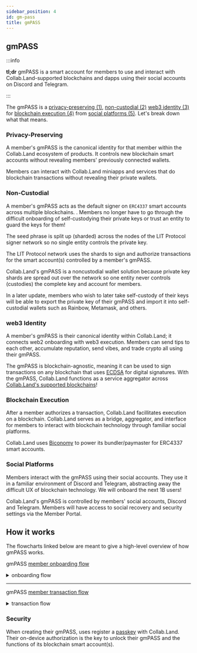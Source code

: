 ```yaml
---
sidebar_position: 4
id: gm-pass
title: gmPASS
---
```


## gmPASS

:::info

**tl;dr** gmPASS is a smart account for members to use and interact with Collab.Land-supported blockchains and dapps using their social accounts on Discord and Telegram.

:::

The gmPASS is a [privacy-preserving (1)](#privacy-preserving), [non-custodial (2)](#non-custodial) [web3 identity (3)](#web3-identity) for [blockchain execution (4)](#blockchain-execution) from [social platforms (5)](#social-platforms). Let's break down what that means.

### Privacy-Preserving

A member's gmPASS is the canonical identity for that member within the Collab.Land ecosystem of products. It controls new blockchain smart accounts without revealing members' previously connected wallets.

Members can interact with Collab.Land miniapps and services that do blockchain transactions without revealing their private wallets.

### Non-Custodial

A member's gmPASS acts as the default signer on `ERC4337` smart accounts across multiple blockchains. <!--gmPASS leverages Programmable Key Pairs, `PKP`s, [from LIT Protocol](https://developer.litprotocol.com/v2/concepts/pkpsAsWallet)-->. Members no longer have to go through the difficult onboarding of self-custodying their private keys or trust an entity to guard the keys for them!

The seed phrase is split up (sharded) across the nodes of the LIT Protocol signer network so no single entity controls the private key.

The LIT Protocol network uses the shards to sign and authorize transactions for the smart account(s) controlled by a member's gmPASS.

<!--:::note

The sharding of the private keys to sign transactions is called [Multi-Party Computation](https://developer.litprotocol.com/v2/resources/howItWorks#mpc-wallets) `MPC`.

:::-->

Collab.Land's gmPASS is a noncustodial wallet solution because private key shards are spread out over the network so one entity never controls (custodies) the complete key and account for members.

In a later update, members who wish to later take self-custody of their keys will be able to export the private key of their gmPASS and import it into self-custodial wallets such as Rainbow, Metamask, and others.

### web3 Identity

A member's gmPASS is their canonical identity within Collab.Land; it connects web2 onboarding with web3 execution. Members can send tips to each other, accumulate reputation, send vibes, and trade crypto all using their gmPASS.

The gmPASS is blockchain-agnostic, meaning it can be used to sign transactions on any blockchain that uses [ECDSA](https://ethereum.org/en/glossary/#ecdsa) for digital signatures. With the gmPASS, Collab.Land functions as a service aggregator across [Collab.Land's supported blockchains](/help-docs/key-features/token-gate-communities#supported-blockchains--tokens)!

### Blockchain Execution

After a member authorizes a transaction, Collab.Land facillitates execution on a blockchain. Collab.Land serves as a bridge, aggregator, and interface for members to interact with blockchain technology through familiar social platforms.

Collab.Land uses [Biconomy](https://www.biconomy.io/) to power its bundler/paymaster for ERC4337 smart accounts.

### Social Platforms

Members interact with the gmPASS using their social accounts. They use it in a familiar environment of Discord and Telegram, abstracting away the difficult UX of blockchain technology. We will onboard the next 1B users!

Collab.Land's gmPASS is controlled by members' social accounts, Discord and Telegram. Members will have access to social recovery and security settings via the Member Portal.

## How it works

<!--Developers can view in depth details on gmPASS and how to leverage it on the developer documentation.-->

The flowcharts linked below are meant to give a high-level overview of how gmPASS works.

gmPASS [member onboarding flow](https://whimsical.com/gmpass-onboarding-8knTfdF4FVCxBegUtpSJWn@2Ux7TurymN5ii8TLLKwC)

<details> <summary> onboarding flow </summary>
password `gmgmgm`
</details>

---

gmPASS [member transaction flow](https://whimsical.com/gmpass-txn-flow-TSuDgQTboPMq3SKVnJWpQy@2Ux7TurymMn4SpzrssMS)

<details> <summary> transaction flow </summary>
password `gmgmgm`
</details>

### Security

When creating their gmPASS, uses register a [passkey](https://blog.1password.com/what-are-passkeys/) with Collab.Land. Their on-device authorization is the key to unlock their gmPASS and the functions of its blockchain smart account(s).

<!-- Collab.Land uses [passkeys](https://blog.1password.com/what-are-passkeys/) to safely pass authorization between the Member and various services. 

:::note

Developers can read technical details about passkeys from [Google's documentation](https://developers.google.com/identity/passkeys).

:::
-->

<!-- As a PKP, gmPASS can provide users of web3 with seamless ”seed-phraseless" onboarding experiences and facilitate transaction execution on blockchains.

Notably, as a PKP, gmPASS has the following features:
1. It is blockchain agnostic, meaning it can be used to sign transactions on any blockchains using ECDSA for digital signatures.
2. It is programmable and contains application logic that it should follow, allowing for functionalities like defining signing automations.
3. It is fault-tolerant, meaning it is generated collectively by Collab.Land’s Lit nodes through a process called Distributed Key Generation (DKG). This allows Collab.Land to generate a new key-pair where the private key never exists in its entirety. -->
